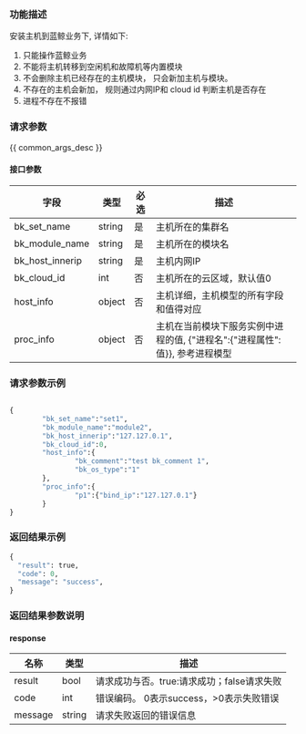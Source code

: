 ### 功能描述

安装主机到蓝鲸业务下, 详情如下:
1.  只能操作蓝鲸业务 
2. 不能将主机转移到空闲机和故障机等内置模块
3. 不会删除主机已经存在的主机模块， 只会新加主机与模块。 
4. 不存在的主机会新加， 规则通过内网IP和 cloud id 判断主机是否存在
5. 进程不存在不报错

### 请求参数

{{ common_args_desc }}

#### 接口参数

| 字段                 |  类型      | 必选	   |  描述                 |
|----------------------|------------|--------|-----------------------|
| bk_set_name  | string     |是     | 主机所在的集群名 |
| bk_module_name | string  | 是   | 主机所在的模块名 |
| bk_host_innerip | string  | 是   | 主机内网IP |
| bk_cloud_id | int  | 否   | 主机所在的云区域，默认值0  |
| host_info | object  | 否   | 主机详细，主机模型的所有字段和值得对应 |
| proc_info | object |否| 主机在当前模块下服务实例中进程的值, {"进程名":{"进程属性":值}}, 参考进程模型|




### 请求参数示例

```python

{
        "bk_set_name":"set1",
        "bk_module_name":"module2",
        "bk_host_innerip":"127.127.0.1",
        "bk_cloud_id":0,
        "host_info":{
                "bk_comment":"test bk_comment 1",
                "bk_os_type":"1"
        },
        "proc_info":{
                "p1":{"bind_ip":"127.127.0.1"}
        }
}

```

### 返回结果示例

```python
{
  "result": true,
  "code": 0,
  "message": "success",
}
```

### 返回结果参数说明

#### response

| 名称  | 类型  | 描述 |
|---|---|---|
| result | bool | 请求成功与否。true:请求成功；false请求失败 |
| code | int | 错误编码。 0表示success，>0表示失败错误 |
| message | string | 请求失败返回的错误信息 |


